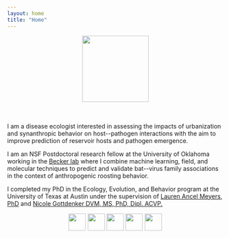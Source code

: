 ```yaml
---
layout: home
title: "Home"
---
```


<center><img src="/different-method/assets/img/altbat.png" alt="" width="155"></center>
<br><br>

I am a disease ecologist interested in assessing the impacts of urbanization and synanthropic behavior on host--pathogen interactions with the aim to improve prediction of reservoir hosts and pathogen emergence.

I am an NSF Postdoctoral research fellow at the University of Oklahoma working in the [Becker lab](http://beckerlab.weebly.com/) where I combine machine learning, field, and molecular techniques to predict and validate bat--virus family associations in the context of anthropogenic roosting behavior. 

I completed my PhD in the Ecology, Evolution, and Behavior program at the University of Texas at Austin under the supervision of [Lauren Ancel Meyers, PhD](http://www.bio.utexas.edu/research/meyers/) and [Nicole Gottdenker DVM, MS, PhD, Dipl. ACVP.](https://www.gottdenkerlab.com/)

<p style="text-align:center;font-size:110%">
<a href="mailto:briana.a.bekte-1@ou.edu"> <img src="/different-method/assets/img/email.png" width="40" height="40"></a>
<a href="https://twitter.com/brianaabook"> <img src="/different-method/assets/img/twitter.png" width="40" height="40"></a>
<a href="https://scholar.google.com/citations?user=Aw-DXJAAAAAJ&hl=en"> <img src="/different-method/assets/img/google.png" width="40" height="40"></a>
<a href="https://github.com/babetke"> <img src="/different-method/assets/img/github.png" width="40" height="40"></a>
<a href="https://www.linkedin.com/in/briana-betke-02135b151/"> <img src="/different-method/assets/img/linkedin.png" width="40" height="40"></a>
